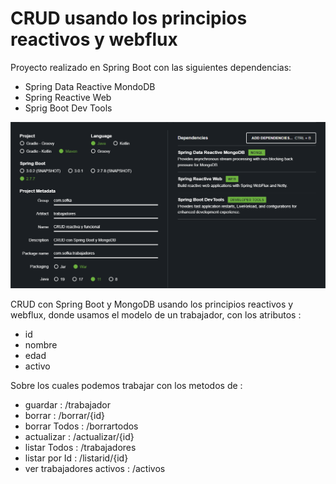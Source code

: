 # CRUD usando los principios reactivos y webflux

Proyecto realizado en Spring Boot con las siguientes dependencias:

* Spring Data Reactive MondoDB
* Spring Reactive Web
* Sprig Boot Dev Tools

![](src/main/resources/img/springInitializer.png)

CRUD con Spring Boot y MongoDB usando los principios reactivos y webflux,
donde usamos el modelo de un trabajador, con los atributos :

* id
* nombre
* edad
* activo

Sobre los cuales podemos trabajar con los metodos de :

* guardar : /trabajador
* borrar  : /borrar/{id}
* borrar Todos : /borrartodos
* actualizar : /actualizar/{id}
* listar Todos : /trabajadores
* listar por Id : /listarid/{id}
* ver trabajadores activos : /activos

